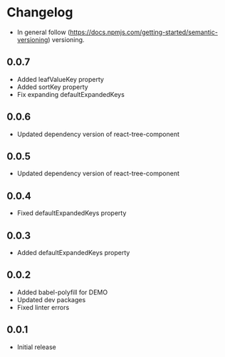 # Changelog

* In general follow (https://docs.npmjs.com/getting-started/semantic-versioning) versioning.

## <next>

## 0.0.7
* Added leafValueKey property
* Added sortKey property
* Fix expanding defaultExpandedKeys

## 0.0.6
* Updated dependency version of react-tree-component

## 0.0.5
* Updated dependency version of react-tree-component

## 0.0.4
* Fixed defaultExpandedKeys property

## 0.0.3
* Added defaultExpandedKeys property

## 0.0.2
* Added babel-polyfill for DEMO
* Updated dev packages
* Fixed linter errors

## 0.0.1
* Initial release

